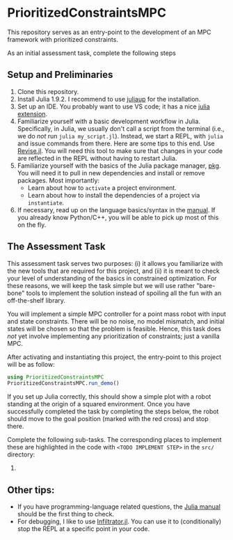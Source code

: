 # PrioritizedConstraintsMPC

This repository serves as an entry-point to the development of an MPC framework with prioritized constraints.

As an initial assessment task, complete the following steps

## Setup and Preliminaries

1. Clone this repository.
2. Install Julia 1.9.2. I recommend to use [juliaup](https://github.com/JuliaLang/juliaup) for the installation.
3. Set up an IDE. You probably want to use VS code; it has a nice [julia extension](https://www.julia-vscode.org/).
4. Familiarize yourself with a basic development workflow in Julia. Specifically, in Julia, we usually don't call a script from the terminal (i.e., we do *not* run `julia my_script.jl`). Instead, we start a REPL, with `julia` and issue commands from there. Here are some tips to this end. Use [Revise.jl](https://timholy.github.io/Revise.jl/stable/). You will need this tool to make sure that changes in your code are reflected in the REPL without having to restart Julia.
5. Familiarize yourself with the basics of the Julia package manager, [pkg](https://docs.julialang.org/en/v1/stdlib/Pkg/). You will need it to pull in new dependencies and install or remove packages. Most importantly:
    - Learn about how to `activate` a project environment.
    - Learn about how to install the dependencies of a project via `instantiate`.
6. If necessary, read up on the language basics/syntax in the [manual](https://docs.julialang.org/en/v1/manual/getting-started/). If you already know Python/C++, you will be able to pick up most of this on the fly.

## The Assessment Task

This assessment task serves two purposes: (i) it allows you familiarize with the new tools that are required for this project, and (ii) it is meant to check your level of understanding of the basics in constrained optimization.
For these reasons, we will keep the task simple but we will use rather "bare-bone" tools to implement the solution instead of spoiling all the fun with an off-the-shelf library.

You will implement a simple MPC controller for a point mass robot with input and state constraints. There will be no noise, no model mismatch, and initial states will be chosen so that the problem is feasible. Hence, this task does *not* yet involve implementing any prioritization of constraints; just a vanilla MPC.

After activating and instantiating this project, the entry-point to this project will be as follow:

```julia
using PrioritizedConstraintsMPC
PrioritizedConstraintsMPC.run_demo()
```

If you set up Julia correctly, this should show a simple plot with a robot standing at the origin of a squared environment.
Once you have successfully completed the task by completing the steps below, the robot should move to the goal position (marked with the red cross) and stop there.

Complete the following sub-tasks. The corresponding places to implement these are highlighted in the code with `<TODO IMPLEMENT STEP>` in the `src/` directory:

1. 

## Other tips:

- If you have programming-language related questions, the [Julia manual](https://docs.julialang.org/en/v1/) should be the first thing to check.
- For debugging, I like to use [Infiltrator.jl](https://github.com/JuliaDebug/Infiltrator.jl). You can use it to (conditionally) stop the REPL at a specific point in your code.
